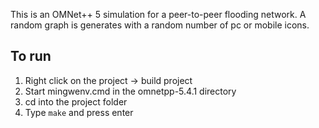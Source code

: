 This is an OMNet++ 5 simulation for a peer-to-peer flooding network. A random graph is generates with a random number of pc or mobile icons.

## To run

1. Right click on the project -> build project
2. Start mingwenv.cmd in the omnetpp-5.4.1 directory
3. cd into the project folder
4. Type `make` and press enter